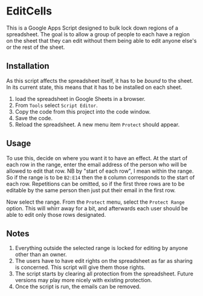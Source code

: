 # EditCells

This is a Google Apps Script designed to bulk lock down regions of a spreadsheet.  The goal is to allow a group of people to each have a region on the sheet that they can edit without them being able to edit anyone else's or the rest of the sheet.

## Installation

As this script affects the spreadsheet itself, it has to be *bound* to the sheet.  In its current state, this means that it has to be installed on each sheet.

1. load the spreadsheet in Google Sheets in a browser.
2. From `Tools` select `Script Editor`.
3. Copy the code from this project into the code window.
4. Save the code.
5. Reload the spreadsheet.  A new menu item `Protect` should appear.

## Usage

To use this, decide on where you want it to have an effect.  At the start of each row in the range, enter the email address of the person who will be allowed to edit that row.  NB by "start of each row", I mean within the range.  So if the range is to be `B2:E14` then the `B` column corresponds to the start of each row.  Repetitions can be omitted, so if the first three rows are to be editable by the same person then just put their email in the first row.

Now select the range.  From the `Protect` menu, select the `Protect Range` option.  This will whirr away for a bit, and afterwards each user should be able to edit only those rows designated.

## Notes

1. Everything outside the selected range is locked for editing by anyone other than an owner.
2. The users have to have edit rights on the spreadsheet as far as sharing is concerned.  This script will give them those rights.
3. The script starts by clearing all protection from the spreadsheet.  Future versions may play more nicely with existing protection.
4. Once the script is run, the emails can be removed.

